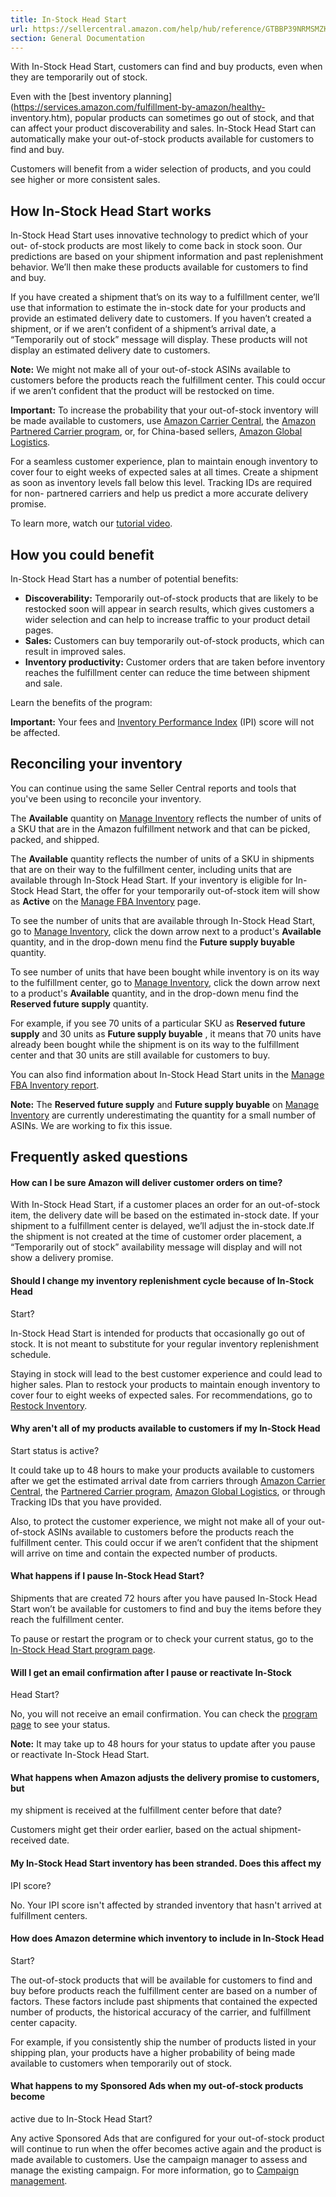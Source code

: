 ```yaml
---
title: In-Stock Head Start
url: https://sellercentral.amazon.com/help/hub/reference/GTBBP39NRMSMZK98
section: General Documentation
---
```


With In-Stock Head Start, customers can find and buy products, even when they
are temporarily out of stock.

Even with the [best inventory
planning](https://services.amazon.com/fulfillment-by-amazon/healthy-
inventory.htm), popular products can sometimes go out of stock, and that can
affect your product discoverability and sales. In-Stock Head Start can
automatically make your out-of-stock products available for customers to find
and buy.

Customers will benefit from a wider selection of products, and you could see
higher or more consistent sales.

## How In-Stock Head Start works

In-Stock Head Start uses innovative technology to predict which of your out-
of-stock products are most likely to come back in stock soon. Our predictions
are based on your shipment information and past replenishment behavior. We’ll
then make these products available for customers to find and buy.

If you have created a shipment that’s on its way to a fulfillment center,
we’ll use that information to estimate the in-stock date for your products and
provide an estimated delivery date to customers. If you haven’t created a
shipment, or if we aren’t confident of a shipment’s arrival date, a
“Temporarily out of stock” message will display. These products will not
display an estimated delivery date to customers.

**Note:** We might not make all of your out-of-stock ASINs available to
customers before the products reach the fulfillment center. This could occur
if we aren’t confident that the product will be restocked on time.

**Important:** To increase the probability that your out-of-stock inventory
will be made available to customers, use [Amazon Carrier
Central](https://carriercentral.amazon.com/), the [Amazon Partnered Carrier
program](/gp/help/201119120), or, for China-based sellers, [Amazon Global
Logistics](https://gs.amazon.cn/agl.htm).

For a seamless customer experience, plan to maintain enough inventory to cover
four to eight weeks of expected sales at all times. Create a shipment as soon
as inventory levels fall below this level. Tracking IDs are required for non-
partnered carriers and help us predict a more accurate delivery promise.

To learn more, watch our [tutorial
video](/learn/widget?moduleId=bd855e9a-98a7-42ec-a5b2-a9fd71de1f62&courseId=ffc5bee2-0351-4b2c-97f9-6a86107a1e33&modLanguage=English).

## How you could benefit

In-Stock Head Start has a number of potential benefits:

  * **Discoverability:** Temporarily out-of-stock products that are likely to be restocked soon will appear in search results, which gives customers a wider selection and can help to increase traffic to your product detail pages. 
  * **Sales:** Customers can buy temporarily out-of-stock products, which can result in improved sales.
  * **Inventory productivity:** Customer orders that are taken before inventory reaches the fulfillment center can reduce the time between shipment and sale.

Learn the benefits of the program:

**Important:** Your fees and [Inventory Performance
Index](/gp/help/G202174810) (IPI) score will not be affected.

## Reconciling your inventory

You can continue using the same Seller Central reports and tools that you've
been using to reconcile your inventory.

The **Available** quantity on [Manage
Inventory](/inventory/ref=xx_invmgr_dnav_fbafulrpts?tbla_myitable=sort:%7B%22sortOrder%22%3A%22DESCENDING%22%2C%22sortedColumnId%22%3A%22date%22%7D;search:;pagination:1;)
reflects the number of units of a SKU that are in the Amazon fulfillment
network and that can be picked, packed, and shipped.

The **Available** quantity reflects the number of units of a SKU in shipments
that are on their way to the fulfillment center, including units that are
available through In-Stock Head Start. If your inventory is eligible for In-
Stock Head Start, the offer for your temporarily out-of-stock item will show
as **Active** on the [Manage FBA
Inventory](/hz/inventory/view/FBAKNIGHTS/ref=xx_fbamnginv_dnav_xx?tbla_myitable=sort:%7B%22sortOrder%22%3A%22DESCENDING%22%2C%22sortedColumnId%22%3A%22date%22%7D;search:;pagination:1;)
page.

To see the number of units that are available through In-Stock Head Start, go
to [Manage
Inventory](/inventory/ref=xx_invmgr_dnav_fbafulrpts?tbla_myitable=sort:%7B%22sortOrder%22%3A%22DESCENDING%22%2C%22sortedColumnId%22%3A%22date%22%7D;search:;pagination:1;),
click the down arrow next to a product's **Available** quantity, and in the
drop-down menu find the **Future supply buyable** quantity.

To see number of units that have been bought while inventory is on its way to
the fulfillment center, go to [Manage
Inventory](/inventory/ref=xx_invmgr_dnav_fbafulrpts?tbla_myitable=sort:%7B%22sortOrder%22%3A%22DESCENDING%22%2C%22sortedColumnId%22%3A%22date%22%7D;search:;pagination:1;),
click the down arrow next to a product's **Available** quantity, and in the
drop-down menu find the **Reserved future supply** quantity.

For example, if you see 70 units of a particular SKU as **Reserved future
supply** and 30 units as **Future supply buyable** , it means that 70 units
have already been bought while the shipment is on its way to the fulfillment
center and that 30 units are still available for customers to buy.

You can also find information about In-Stock Head Start units in the [Manage
FBA Inventory
report](/gp/ssof/reports/search.html#orderAscending=&recordType=FBA_MYI_UNSUPPRESSED_INVENTORY).

**Note:** The **Reserved future supply** and **Future supply buyable** on
[Manage
Inventory](/inventory/ref=xx_invmgr_dnav_fbafulrpts?tbla_myitable=sort:%7B%22sortOrder%22%3A%22DESCENDING%22%2C%22sortedColumnId%22%3A%22date%22%7D;search:;pagination:1;)
are currently underestimating the quantity for a small number of ASINs. We are
working to fix this issue.

## Frequently asked questions

#### How can I be sure Amazon will deliver customer orders on time?

With In-Stock Head Start, if a customer places an order for an out-of-stock
item, the delivery date will be based on the estimated in-stock date. If your
shipment to a fulfillment center is delayed, we’ll adjust the in-stock date.If
the shipment is not created at the time of customer order placement, a
“Temporarily out of stock” availability message will display and will not show
a delivery promise.

#### Should I change my inventory replenishment cycle because of In-Stock Head
Start?

In-Stock Head Start is intended for products that occasionally go out of
stock. It is not meant to substitute for your regular inventory replenishment
schedule.

Staying in stock will lead to the best customer experience and could lead to
higher sales. Plan to restock your products to maintain enough inventory to
cover four to eight weeks of expected sales. For recommendations, go to
[Restock Inventory](/restockinventory/recommendations?).

#### Why aren't all of my products available to customers if my In-Stock Head
Start status is active?

It could take up to 48 hours to make your products available to customers
after we get the estimated arrival date from carriers through [Amazon Carrier
Central](https://carriercentral.amazon.com/), the [Partnered Carrier
program](/gp/help/201119120), [Amazon Global
Logistics](https://gs.amazon.cn/agl.htm), or through Tracking IDs that you
have provided.

Also, to protect the customer experience, we might not make all of your out-
of-stock ASINs available to customers before the products reach the
fulfillment center. This could occur if we aren’t confident that the shipment
will arrive on time and contain the expected number of products.

#### What happens if I pause In-Stock Head Start?

Shipments that are created 72 hours after you have paused In-Stock Head Start
won’t be available for customers to find and buy the items before they reach
the fulfillment center.

To pause or restart the program or to check your current status, go to the
[In-Stock Head Start program page](/fba/programs/oos/about).

#### Will I get an email confirmation after I pause or reactivate In-Stock
Head Start?

No, you will not receive an email confirmation. You can check the [program
page](/fba/programs/oos/about) to see your status.

**Note:** It may take up to 48 hours for your status to update after you pause
or reactivate In-Stock Head Start.

#### What happens when Amazon adjusts the delivery promise to customers, but
my shipment is received at the fulfillment center before that date?

Customers might get their order earlier, based on the actual shipment-received
date.

#### My In-Stock Head Start inventory has been stranded. Does this affect my
IPI score?

No. Your IPI score isn't affected by stranded inventory that hasn't arrived at
fulfillment centers.

#### How does Amazon determine which inventory to include in In-Stock Head
Start?

The out-of-stock products that will be available for customers to find and buy
before products reach the fulfillment center are based on a number of factors.
These factors include past shipments that contained the expected number of
products, the historical accuracy of the carrier, and fulfillment center
capacity.

For example, if you consistently ship the number of products listed in your
shipping plan, your products have a higher probability of being made available
to customers when temporarily out of stock.

#### What happens to my Sponsored Ads when my out-of-stock products become
active due to In-Stock Head Start?

Any active Sponsored Ads that are configured for your out-of-stock product
will continue to run when the offer becomes active again and the product is
made available to customers. Use the campaign manager to assess and manage the
existing campaign. For more information, go to [Campaign
management](https://advertising.amazon.com/help?entityId=ENTITY2BTQDNOQHKVQF#GMUNBJUURYFMTHZU).

